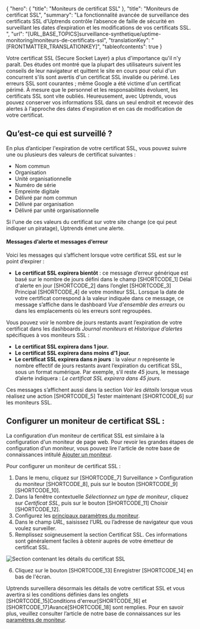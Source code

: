 {
  "hero": {
    "title": "Moniteurs de certificat SSL"
  },
  "title": "Moniteurs de certificat SSL",
  "summary": "La fonctionnalité avancée de surveillance des certificats SSL d’Uptrends contrôle l’absence de faille de sécurité en surveillant les dates d’expiration et les modifications de vos certificats SSL. ",
  "url": "[URL_BASE_TOPICS]surveillance-synthetique/uptime-monitoring/moniteurs-de-certificats-ssl",
  "translationKey": "[FRONTMATTER_TRANSLATIONKEY]",
  "tableofcontents": true
}

Votre certificat SSL (Secure Socket Layer) a plus d'importance qu'il n'y paraît. Des études ont montré que la plupart des utilisateurs suivent les conseils de leur navigateur et quittent le site en cours pour celui d'un concurrent s'ils sont avertis d'un certificat SSL invalide ou périmé. Les erreurs SSL sont courantes ; même Google a été victime d'un certificat périmé. À mesure que le personnel et les responsabilités évoluent, les certificats SSL sont vite oubliés. Heureusement, avec Uptrends, vous pouvez conserver vos informations SSL dans un seul endroit et recevoir des alertes à l'approche des dates d'expiration et en cas de modification de votre certificat.

## Qu’est-ce qui est surveillé ?

En plus d’anticiper l'expiration de votre certificat SSL, vous pouvez suivre une ou plusieurs des valeurs de certificat suivantes :

- Nom commun
- Organisation
- Unité organisationnelle
- Numéro de série
- Empreinte digitale
- Délivré par nom commun
- Délivré par organisation
- Délivré par unité organisationnelle

Si l'une de ces valeurs du certificat sur votre site change (ce qui peut indiquer un piratage), Uptrends émet une alerte.

#### Messages d’alerte et messages d’erreur

Voici les messages qui s’affichent lorsque votre certificat SSL est sur le point d’expirer :

- **Le certificat SSL expirera bientôt** : ce message d’erreur générique est basé sur le nombre de jours défini dans le champ [SHORTCODE_1] Délai d'alerte en jour [SHORTCODE_2] dans l’onglet [SHORTCODE_3] Principal [SHORTCODE_4] de votre moniteur SSL. Lorsque la date de votre certificat correspond à la valeur indiquée dans ce message, ce message s’affiche dans le dashboard *Vue d'ensemble des erreurs* ou dans les emplacements où les erreurs sont regroupées.

Vous pouvez voir le nombre de jours restants avant l’expiration de votre certificat dans les dashboards *Journal moniteurs* et *Historique d’alertes* spécifiques à vos moniteurs SSL :

- **Le certificat SSL expirera dans 1 jour.**
- **Le certificat SSL expirera dans moins d’1 jour.**
- **Le certificat SSL expirera dans *n* jours** : la valeur *n* représente le nombre effectif de jours restants avant l’expiration du certificat SSL, sous un format numérique. Par exemple, s’il reste *45* jours, le message d’alerte indiquera : *Le certificat SSL expirera dans 45 jours*.

Ces messages s’affichent aussi dans la section *Voir les détails* lorsque vous réalisez une action [SHORTCODE_5] Tester maintenant [SHORTCODE_6] sur les moniteurs SSL.

## Configurer un moniteur de certificat SSL :

La configuration d’un moniteur de certificat SSL est similaire à la configuration d'un moniteur de page web. Pour revoir les grandes étapes de configuration d’un moniteur, vous pouvez lire l'article de notre base de connaissances intitulé [Ajouter un moniteur]([LINK_URL_1]).

Pour configurer un moniteur de certificat SSL :

1. Dans le menu, cliquez sur [SHORTCODE_7] Surveillance > Configuration du moniteur [SHORTCODE_8], puis sur le bouton [SHORTCODE_9][SHORTCODE_10].
2. Dans la fenêtre contextuelle *Sélectionnez un type de moniteur*, cliquez sur *Certificat SSL*, puis sur le bouton [SHORTCODE_11] Choisir [SHORTCODE_12].
3. Configurez les [principaux paramètres du moniteur]([LINK_URL_2]).
4. Dans le champ *URL*, saisissez l’URL ou l’adresse de navigateur que vous voulez surveiller.
5. Remplissez soigneusement la section Certificat SSL. Ces informations sont généralement faciles à obtenir auprès de votre émetteur de certificat SSL.

![Section contenant les détails du certificat SSL]([LINK_URL_3])

6. Cliquez sur le bouton [SHORTCODE_13] Enregistrer [SHORTCODE_14] en bas de l'écran.

Uptrends surveillera désormais les détails de votre certificat SSL et vous avertira si les conditions définies dans les onglets [SHORTCODE_15]Conditions d'erreur[SHORTCODE_16] et [SHORTCODE_17]Avancé[SHORTCODE_18] sont remplies. Pour en savoir plus, veuillez consulter l’article de notre base de connaissances sur les [paramètres de moniteur]([LINK_URL_4]).